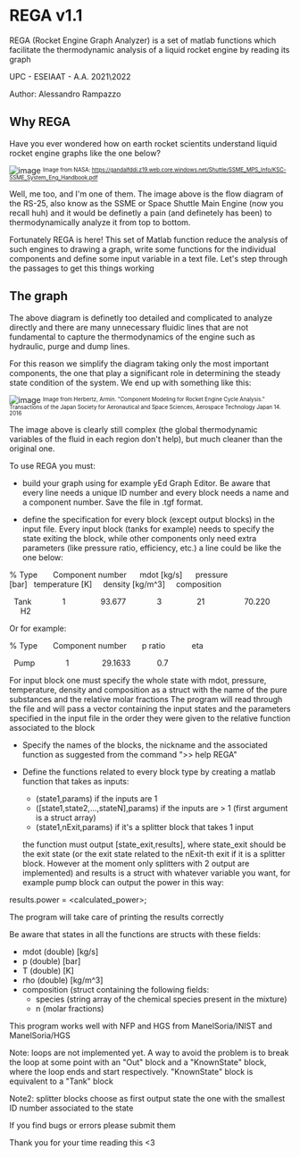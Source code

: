# REGA v1.1
REGA (Rocket Engine Graph Analyzer) is a set of matlab functions which 
facilitate the thermodynamic analysis of a liquid rocket engine by reading its graph

UPC - ESEIAAT - A.A. 2021\2022

Author: Alessandro Rampazzo

## Why REGA

Have you ever wondered how on earth rocket scientits understand liquid rocket engine graphs like the one below?

![image](https://user-images.githubusercontent.com/90860412/228917424-7bbd1781-2086-456e-a021-8204c1d61ca4.png)
<sup><sub>Image from NASA: https://gandalfddi.z19.web.core.windows.net/Shuttle/SSME_MPS_Info/KSC-SSME_System_Eng_Handbook.pdf</sub></sup>

Well, me too, and I'm one of them. The image above is the flow diagram of the RS-25, also know as the SSME or Space Shuttle Main Engine (now you recall huh) and it would be definetly a pain (and definetely has been) to thermodynamically analyze it from top to bottom.

Fortunately REGA is here! This set of Matlab function reduce the analysis of such engines to drawing a graph, write some functions for the individual components and define some input variable in a text file. Let's step through the passages to get this things working

## The graph

The above diagram is definetly too detailed and complicated to analyze directly and there are many unnecessary fluidic lines that are not fundamental to capture the thermodynamics of the engine such as hydraulic, purge and dump lines.

For this reason we simplify the diagram taking only the most important components, the one that play a significant role in determining the steady state condition of the system. We end up with something like this:

![image](https://user-images.githubusercontent.com/90860412/228891989-ed66f4f8-ecb5-4750-a26e-e823fd7ceff4.png)
<sup><sub>Image from Herbertz, Armin. "Component Modeling for Rocket Engine Cycle Analysis." Transactions of the Japan Society for Aeronautical and Space Sciences, Aerospace Technology Japan 14. 2016</sub></sup>

The image above is clearly still complex (the global thermodynamic variables of the fluid in each region don't help), but much cleaner than the original one.

To use REGA you must:

- build your graph using for example yEd Graph Editor. Be aware that every
  line needs a unique ID number and every block needs a name and a
  component number. Save the file in .tgf format.

- define the specification for every block (except output blocks) in the
  input file. Every input block (tanks for example) needs to specify the
  state exiting the block, while other components only need extra
  parameters (like pressure ratio, efficiency, etc.) a line could be like
  the one below:

% Type       Component number      mdot [kg/s]      pressure [bar]   temperature [K]     density [kg/m^3]     composition

  Tank              1                93.677              3                21                  70.220              H2

  Or for example:

% Type       Component number       p ratio            eta

  Pump              1               29.1633            0.7

  For input block one must specify the whole state with mdot, pressure,
  temperature, density and composition as a struct with the name of the
  pure substances and the relative molar fractions
  The program will read through the file and will pass a vector containing
  the input states and the parameters specified in the input file in the
  order they were given to the relative function associated to the block

- Specify the names of the blocks, the nickname and the associated function
  as suggested from the command ">> help REGA"

- Define the functions related to every block type by creating a matlab 
  function that takes as inputs: 
  * (state1,params) if the inputs are 1     
  * ([state1,state2,...,stateN],params) if the inputs are > 1 (first 
    argument is a struct array)
  * (state1,nExit,params) if it's a splitter block that takes 1 input

  the function must output [state_exit,results], where state_exit should be
  the exit state (or the exit state related to the nExit-th exit if it is a
  splitter block. However at the moment only splitters with 2 output are
  implemented) and results is a struct with whatever variable you want, for
  example pump block can output the power in this way:

results.power = <calculated_power>;

The program will take care of printing the results correctly

Be aware that states in all the functions are structs with these fields:
- mdot (double) [kg/s]
- p (double) [bar]
- T (double) [K]
- rho (double) [kg/m^3]
- composition (struct containing the following fields:
  - species (string array of the chemical species present in the mixture)
  - n (molar fractions) 

This program works well with NFP and HGS from ManelSoria/INIST and ManelSoria/HGS

Note: loops are not implemented yet. A way to avoid the problem is to break
the loop at some point with an "Out" block and a "KnownState" block, where
the loop ends and start respectively. "KnownState" block is equivalent to a
"Tank" block

Note2: splitter blocks choose as first output state the one with the
smallest ID number associated to the state 

If you find bugs or errors please submit them

Thank you for your time reading this <3
